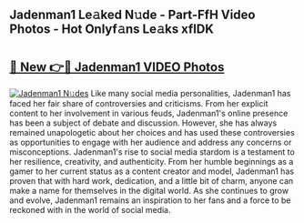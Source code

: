 ## Jadenman1 Le𝚊ked N𝚞de - Part-FfH Video Photos - Hot Onlyf𝚊ns Le𝚊ks xfIDK

# <h2><a href="http://ab13085.deff.icu/?id=Jadenman1">🔗 New 👉🔴 Jadenman1 VIDEO Photos</a></h2>

[![Jadenman1 N𝚞des](https://i.imgur.com/rIISA9y.gif)](http://ab13085.deff.icu/?id=Jadenman1)
Like many social media personalities, Jadenman1 has faced her fair share of controversies and criticisms. From her explicit content to her involvement in various feuds, Jadenman1's online presence has been a subject of debate and discussion. However, she has always remained unapologetic about her choices and has used these controversies as opportunities to engage with her audience and address any concerns or misconceptions. Jadenman1's rise to social media stardom is a testament to her resilience, creativity, and authenticity. From her humble beginnings as a gamer to her current status as a content creator and model, Jadenman1 has proven that with hard work, dedication, and a little bit of charm, anyone can make a name for themselves in the digital world. As she continues to grow and evolve, Jadenman1 remains an inspiration to her fans and a force to be reckoned with in the world of social media.
